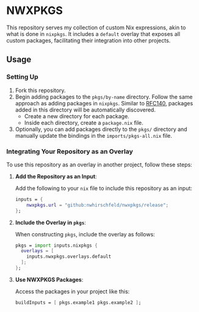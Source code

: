 # NWXPKGS

This repository serves my collection of custom Nix expressions, akin to what is done in `nixpkgs`. It includes a `default` overlay that exposes all custom packages, facilitating their integration into other projects.

## Usage

### Setting Up

1. Fork this repository.
2. Begin adding packages to the `pkgs/by-name` directory. Follow the
   same approach as adding packages in `nixpkgs`. Similar to [RFC140], packages
   added in this directory will be automatically discovered.
   - Create a new directory for each package.
   - Inside each directory, create a `package.nix` file.
3. Optionally, you can add packages directly to the `pkgs/` directory and
   manually update the bindings in the `imports/pkgs-all.nix` file.

### Integrating Your Repository as an Overlay

To use this repository as an overlay in another project, follow these steps:

1. **Add the Repository as an Input**:

   Add the following to your `nix` file to include this repository as an input:

   ```nix
   inputs = {
       nwxpkgs.url = "github:nwhirschfeld/nwxpkgs/release";
   };
   ```

2. **Include the Overlay in `pkgs`**:

   When constructing `pkgs`, include the overlay as follows:

   ```nix
   pkgs = import inputs.nixpkgs {
     overlays = [
       inputs.nwxpkgs.overlays.default
     ];
   };
   ```

3. **Use NWXPKGS Packages**:

   Access the packages in your project like this:

   ```nix
   buildInputs = [ pkgs.example1 pkgs.example2 ];
   ```

[RFC140]: https://github.com/NixOS/rfcs/pull/140
